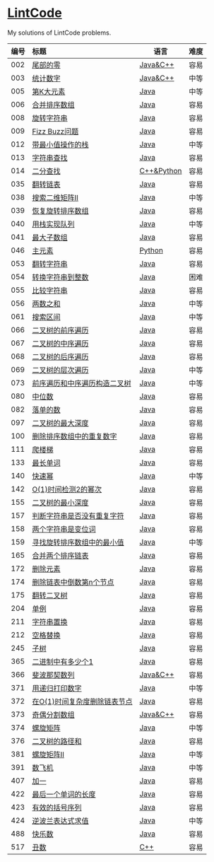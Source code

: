 # [LintCode](http://www.lintcode.com)

My solutions of LintCode problems.

| 编号   | 标题                                       | 语言                                       | 难度   |
| ---- | :--------------------------------------- | ---------------------------------------- | ---- |
| 002  | [尾部的零](http://www.lintcode.com/zh-cn/problem/trailing-zeros/) | [Java&C++](https://github.com/Silocean/LintCode/tree/master/002%20%E5%B0%BE%E9%83%A8%E7%9A%84%E9%9B%B6) | 容易   |
| 003  | [统计数字](http://www.lintcode.com/zh-cn/problem/digit-counts/) | [Java&C++](https://github.com/Silocean/LintCode/tree/master/003%20%E7%BB%9F%E8%AE%A1%E6%95%B0%E5%AD%97) | 中等   |
| 005  | [第K大元素](http://www.lintcode.com/problem/kth-largest-element) | [Java](https://github.com/Silocean/LintCode/blob/0b4349d8950bbf2304ef1e16be4173246ed19bfc/005%20%E7%AC%ACK%E5%A4%A7%E5%85%83%E7%B4%A0/KthLargestElement.java) | 中等   |
| 006  | [合并排序数组](http://www.lintcode.com/problem/merge-sorted-array-ii) | [Java](https://github.com/Silocean/LintCode/blob/0b4349d8950bbf2304ef1e16be4173246ed19bfc/006%20%E5%90%88%E5%B9%B6%E6%8E%92%E5%BA%8F%E6%95%B0%E7%BB%84/MergeSortedArrays.java) | 容易   |
| 008  | [旋转字符串](http://www.lintcode.com/problem/rotate-string) | [Java](https://github.com/Silocean/LintCode/blob/0b4349d8950bbf2304ef1e16be4173246ed19bfc/008%20%E6%97%8B%E8%BD%AC%E5%AD%97%E7%AC%A6%E4%B8%B2/RotateString.java) | 容易   |
| 009  | [Fizz Buzz问题](http://www.lintcode.com/problem/fizz-buzz) | [Java](https://github.com/Silocean/LintCode/blob/0b4349d8950bbf2304ef1e16be4173246ed19bfc/009%20Fizz%20Buzz%E9%97%AE%E9%A2%98/FizzBuzz.java) | 容易   |
| 012  | [带最小值操作的栈](http://www.lintcode.com/problem/min-stack) | [Java](https://github.com/Silocean/LintCode/blob/0b4349d8950bbf2304ef1e16be4173246ed19bfc/012%20%E5%B8%A6%E6%9C%80%E5%B0%8F%E5%80%BC%E6%93%8D%E4%BD%9C%E7%9A%84%E6%A0%88/MinStack.java) | 中等   |
| 013  | [字符串查找](http://www.lintcode.com/problem/strstr) | [Java](https://github.com/Silocean/LintCode/blob/0b4349d8950bbf2304ef1e16be4173246ed19bfc/013%20%E5%AD%97%E7%AC%A6%E4%B8%B2%E6%9F%A5%E6%89%BE/StrStr.java) | 容易   |
| 014  | [二分查找](http://www.lintcode.com/zh-cn/problem/first-position-of-target/) | [C++&Python](https://github.com/Silocean/LintCode/tree/0b4349d8950bbf2304ef1e16be4173246ed19bfc/014%20%E4%BA%8C%E5%88%86%E6%9F%A5%E6%89%BE) | 容易   |
| 035  | [翻转链表](http://www.lintcode.com/problem/reverse-linked-list) | [Java](https://github.com/Silocean/LintCode/blob/0b4349d8950bbf2304ef1e16be4173246ed19bfc/035%20%E7%BF%BB%E8%BD%AC%E9%93%BE%E8%A1%A8/ReverseLinkedList.java) | 容易   |
| 038  | [搜索二维矩阵II](http://www.lintcode.com/problem/search-a-2d-matrix-ii) | [Java](https://github.com/Silocean/LintCode/blob/0b4349d8950bbf2304ef1e16be4173246ed19bfc/038%20%E6%90%9C%E7%B4%A2%E4%BA%8C%E7%BB%B4%E7%9F%A9%E9%98%B5II/SearchMatrix2.java) | 中等   |
| 039  | [恢复旋转排序数组](http://www.lintcode.com/problem/recover-rotated-sorted-array) | [Java](https://github.com/Silocean/LintCode/blob/0b4349d8950bbf2304ef1e16be4173246ed19bfc/039%20%E6%81%A2%E5%A4%8D%E6%97%8B%E8%BD%AC%E6%8E%92%E5%BA%8F%E6%95%B0%E7%BB%84/RecoverRotatedSortedArray.java) | 容易   |
| 040  | [用栈实现队列](http://www.lintcode.com/problem/implement-queue-by-two-stacks) | [Java](https://github.com/Silocean/LintCode/blob/0b4349d8950bbf2304ef1e16be4173246ed19bfc/040%20%E7%94%A8%E6%A0%88%E5%AE%9E%E7%8E%B0%E9%98%9F%E5%88%97/TwoStacksToQueue.java) | 中等   |
| 041  | [最大子数组](http://www.lintcode.com/problem/maximum-subarray) | [Java](https://github.com/Silocean/LintCode/blob/0b4349d8950bbf2304ef1e16be4173246ed19bfc/041%20%E6%9C%80%E5%A4%A7%E5%AD%90%E6%95%B0%E7%BB%84/MaxSubArray.java) | 容易   |
| 046  | [主元素](http://www.lintcode.com/problem/majority-number) | [Python](https://github.com/Silocean/LintCode/blob/0b4349d8950bbf2304ef1e16be4173246ed19bfc/046%20%E4%B8%BB%E5%85%83%E7%B4%A0/MajorityNumber.py) | 容易   |
| 053  | [翻转字符串](http://www.lintcode.com/problem/reverse-words-in-a-string) | [Java](https://github.com/Silocean/LintCode/blob/0b4349d8950bbf2304ef1e16be4173246ed19bfc/053%20%E7%BF%BB%E8%BD%AC%E5%AD%97%E7%AC%A6%E4%B8%B2/ReverseWords.java) | 容易   |
| 054  | [转换字符串到整数](http://www.lintcode.com/problem/string-to-integer-ii) | [Java](https://github.com/Silocean/LintCode/blob/0b4349d8950bbf2304ef1e16be4173246ed19bfc/054%20%E8%BD%AC%E6%8D%A2%E5%AD%97%E7%AC%A6%E4%B8%B2%E5%88%B0%E6%95%B4%E6%95%B0/Atoi.java) | 困难   |
| 055  | [比较字符串](http://www.lintcode.com/problem/compare-strings) | [Java](https://github.com/Silocean/LintCode/blob/0b4349d8950bbf2304ef1e16be4173246ed19bfc/055%20%E6%AF%94%E8%BE%83%E5%AD%97%E7%AC%A6%E4%B8%B2/CompareStrings.java) | 容易   |
| 056  | [两数之和](http://www.lintcode.com/problem/two-sum) | [Java](https://github.com/Silocean/LintCode/blob/0b4349d8950bbf2304ef1e16be4173246ed19bfc/056%20%E4%B8%A4%E6%95%B0%E4%B9%8B%E5%92%8C/TwoSum.java) | 中等   |
| 061  | [搜索区间](http://www.lintcode.com/problem/search-for-a-range) | [Java](https://github.com/Silocean/LintCode/blob/0b4349d8950bbf2304ef1e16be4173246ed19bfc/061%20%E6%90%9C%E7%B4%A2%E5%8C%BA%E9%97%B4/SearchRange.java) | 中等   |
| 066  | [二叉树的前序遍历](http://www.lintcode.com/problem/binary-tree-preorder-traversal) | [Java]()                                 | 容易   |
| 067  | [二叉树的中序遍历](http://www.lintcode.com/problem/binary-tree-inorder-traversal) | [Java]()                                 | 容易   |
| 068  | [二叉树的后序遍历](http://www.lintcode.com/problem/binary-tree-postorder-traversal) | [Java]()                                 | 容易   |
| 069  | [二叉树的层次遍历](http://www.lintcode.com/problem/binary-tree-level-order-traversal) | [Java]()                                 | 中等   |
| 073  | [前序遍历和中序遍历构造二叉树](http://www.lintcode.com/zh-cn/problem/construct-binary-tree-from-preorder-and-inorder-traversal/) | [Java]()                                 | 中等   |
| 080  | [中位数](http://www.lintcode.com/zh-cn/problem/median/) | [Java]()                                 | 容易   |
| 082  | [落单的数](http://www.lintcode.com/zh-cn/problem/single-number/) | [Java]()                                 | 容易   |
| 097  | [二叉树的最大深度](http://www.lintcode.com/problem/maximum-depth-of-binary-tree) | [Java]()                                 | 容易   |
| 100  | [删除排序数组中的重复数字](http://www.lintcode.com/problem/remove-duplicates-from-sorted-array) | [Java]()                                 | 容易   |
| 111  | [爬楼梯](http://www.lintcode.com/zh-cn/problem/climbing-stairs/#) | [Java]()                                 | 容易   |
| 133  | [最长单词](http://www.lintcode.com/problem/longest-words) | [Java]()                                 | 容易   |
| 140  | [快速幂](http://www.lintcode.com/zh-cn/problem/fast-power/) | [Java]()                                 | 中等   |
| 142  | [O(1)时间检测2的幂次](http://www.lintcode.com/problem/o1-check-power-of-2) | [Java]()                                 | 容易   |
| 155  | [二叉树的最小深度](http://www.lintcode.com/zh-cn/problem/minimum-depth-of-binary-tree/) | [Java]()                                 | 容易   |
| 157  | [判断字符串是否没有重复字符](http://www.lintcode.com/problem/unique-characters) | [Java]()                                 | 容易   |
| 158  | [两个字符串是变位词](http://www.lintcode.com/problem/two-strings-are-anagrams) | [Java]()                                 | 容易   |
| 159  | [寻找旋转排序数组中的最小值](http://www.lintcode.com/problem/find-minimum-in-rotated-sorted-array) | [Java]()                                 | 中等   |
| 165  | [合并两个排序链表](http://www.lintcode.com/zh-cn/problem/merge-two-sorted-lists/) | [Java]()                                 | 容易   |
| 172  | [删除元素](http://www.lintcode.com/zh-cn/problem/remove-element/#) | [Java]()                                 | 容易   |
| 174  | [删除链表中倒数第n个节点](http://www.lintcode.com/problem/remove-nth-node-from-end-of-list) | [Java]()                                 | 容易   |
| 175  | [翻转二叉树](http://www.lintcode.com/problem/invert-binary-tree) | [Java]()                                 | 容易   |
| 204  | [单例](http://www.lintcode.com/zh-cn/problem/singleton/) | [Java]()                                 | 容易   |
| 211  | [字符串置换](http://www.lintcode.com/zh-cn/problem/string-permutation/) | [Java]()                                 | 容易   |
| 212  | [空格替换](http://www.lintcode.com/problem/space-replacement) | [Java]()                                 | 容易   |
| 245  | [子树](http://www.lintcode.com/problem/subtree) | [Java]()                                 | 容易   |
| 365  | [二进制中有多少个1](http://www.lintcode.com/problem/count-1-in-binary) | [Java]()                                 | 容易   |
| 366  | [斐波那契数列](http://www.lintcode.com/problem/fibonacci) | [Java&C++]()                             | 容易   |
| 371  | [用递归打印数字](http://www.lintcode.com/problem/print-numbers-by-recursion) | [Java]()                                 | 中等   |
| 372  | [在O(1)时间复杂度删除链表节点](http://www.lintcode.com/zh-cn/problem/delete-node-in-the-middle-of-singly-linked-list/) | [Java]()                                 | 容易   |
| 373  | [奇偶分割数组](http://www.lintcode.com/problem/partition-array-by-odd-and-even) | [Java&C++]()                             | 容易   |
| 374  | [螺旋矩阵](http://www.lintcode.com/zh-cn/problem/spiral-matrix/) | [Java]()                                 | 中等   |
| 376  | [二叉树的路径和](http://www.lintcode.com/zh-cn/problem/binary-tree-path-sum/) | [Java]()                                 | 容易   |
| 381  | [螺旋矩阵II](http://www.lintcode.com/zh-cn/problem/spiral-matrix-ii/) | [Java]()                                 | 中等   |
| 391  | [数飞机](http://www.lintcode.com/problem/number-of-airplanes-in-the-sky) | [Java]()                                 | 中等   |
| 407  | [加一](http://www.lintcode.com/problem/plus-one) | [Java]()                                 | 容易   |
| 422  | [最后一个单词的长度](http://www.lintcode.com/zh-cn/problem/length-of-last-word/) | [Java]()                                 | 容易   |
| 423  | [有效的括号序列](http://www.lintcode.com/problem/valid-parentheses) | [Java]()                                 | 容易   |
| 424  | [逆波兰表达式求值](http://www.lintcode.com/problem/evaluate-reverse-polish-notation) | [Java]()                                 | 中等   |
| 488  | [快乐数](http://www.lintcode.com/problem/happy-number) | [Java]()                                 | 容易   |
| 517  | [丑数](http://www.lintcode.com/problem/ugly-number) | [C++]()                                  | 容易   |